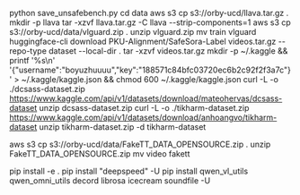 python save_unsafebench.py
cd data
aws s3 cp s3://orby-ucd/llava.tar.gz .
mkdir -p llava
tar -xzvf llava.tar.gz -C llava --strip-components=1
aws s3 cp s3://orby-ucd/data/vlguard.zip .
unzip vlguard.zip
mv train vlguard
huggingface-cli download PKU-Alignment/SafeSora-Label videos.tar.gz --repo-type dataset --local-dir .
tar -xzvf videos.tar.gz
mkdir -p ~/.kaggle && printf '%s\n' '{"username":"boyuzhuuuu","key":"188571c84bfc03720ec6b2c92f2f3a7c"}' > ~/.kaggle/kaggle.json && chmod 600 ~/.kaggle/kaggle.json
curl -L -o ./dcsass-dataset.zip  https://www.kaggle.com/api/v1/datasets/download/mateohervas/dcsass-dataset
unzip dcsass-dataset.zip
curl -L -o ./tikharm-dataset.zip  https://www.kaggle.com/api/v1/datasets/download/anhoangvo/tikharm-dataset
unzip tikharm-dataset.zip -d tikharm-dataset

aws s3 cp s3://orby-ucd/data/FakeTT_DATA_OPENSOURCE.zip .
unzip FakeTT_DATA_OPENSOURCE.zip
mv video fakett

pip install -e .
pip install "deepspeed" -U
pip install qwen_vl_utils qwen_omni_utils decord librosa icecream soundfile -U